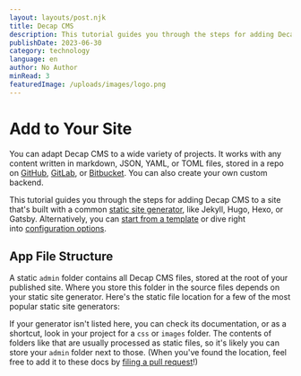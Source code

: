 ```yaml
---
layout: layouts/post.njk
title: Decap CMS
description: This tutorial guides you through the steps for adding Decap CMS
publishDate: 2023-06-30
category: technology
language: en
author: No Author
minRead: 3
featuredImage: /uploads/images/logo.png
---
```

<!--StartFragment-->

# Add to Your Site

You can adapt Decap CMS to a wide variety of projects. It works with any content written in markdown, JSON, YAML, or TOML files, stored in a repo on [GitHub](https://github.com/), [GitLab](https://about.gitlab.com/), or [Bitbucket](https://bitbucket.org/). You can also create your own custom backend.

This tutorial guides you through the steps for adding Decap CMS to a site that's built with a common [static site generator](https://www.staticgen.com/), like Jekyll, Hugo, Hexo, or Gatsby. Alternatively, you can [start from a template](https://decapcms.org/docs/start-with-a-template) or dive right into [configuration options](https://decapcms.org/docs/configuration-options).

<!--EndFragment-->

<!--StartFragment-->

## App File Structure

A static `admin` folder contains all Decap CMS files, stored at the root of your published site. Where you store this folder in the source files depends on your static site generator. Here's the static file location for a few of the most popular static site generators:

<!--EndFragment-->

<!--StartFragment-->

If your generator isn't listed here, you can check its documentation, or as a shortcut, look in your project for a `css` or `images` folder. The contents of folders like that are usually processed as static files, so it's likely you can store your `admin` folder next to those. (When you've found the location, feel free to add it to these docs by [filing a pull request](https://github.com/decaporg/decap-cms/blob/master/CONTRIBUTING.md#pull-requests)!)

<!--EndFragment-->